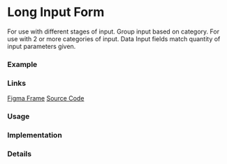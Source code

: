 # Long Input Form

For use with different stages of input. Group input based on category. For use with 2 or more categories of input. Data Input fields match quantity of input parameters given. 

### Example

### Links
[Figma Frame]()
[Source Code]()

### Usage

### Implementation

### Details